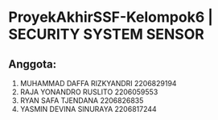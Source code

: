 # ProyekAkhirSSF-Kelompok6 | SECURITY SYSTEM SENSOR
## Anggota:
1. MUHAMMAD DAFFA RIZKYANDRI 2206829194
2. RAJA YONANDRO RUSLITO 2206059553
3. RYAN SAFA TJENDANA 2206826835
4. YASMIN DEVINA SINURAYA 2206817244



